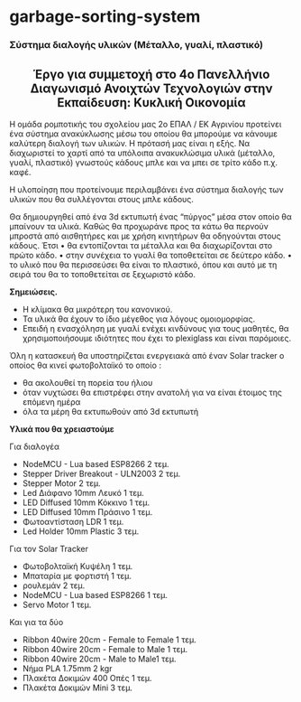 # garbage-sorting-system

<h3 align= left>Σύστημα διαλογής υλικών (Μέταλλο, γυαλί, πλαστικό)</h3>

<h2 align= center>Έργο για συμμετοχή στο 4ο Πανελλήνιο Διαγωνισμό Ανοιχτών Τεχνολογιών στην Εκπαίδευση: Κυκλική Οικονομία</h2>


Η ομάδα ρομποτικής του σχολείου μας 2ο ΕΠΑΛ / ΕΚ Αγρινίου προτείνει ένα σύστημα ανακύκλωσης μέσω του οποίου θα μπορούμε να κάνουμε καλύτερη διαλογή των υλικών. Η πρότασή μας είναι η εξής. Να διαχωριστεί το χαρτί από τα υπόλοιπα ανακυκλώσιμα υλικά (μέταλλο, γυαλί, πλαστικό) γνωστούς κάδους μπλε και να μπει σε τρίτο κάδο π.χ. καφέ. 

Η υλοποίηση που προτείνουμε περιλαμβάνει ένα σύστημα διαλογής των υλικών που θα συλλέγονται στους μπλε κάδους. 

Θα δημιουργηθεί από ένα 3d εκτυπωτή ένας “πύργος” μέσα στον οποίο θα μπαίνουν τα υλικά. Καθώς θα προχωράνε προς τα κάτω θα περνούν μπροστά από αισθητήρες και με χρήση κινητήρων θα οδηγούνται στους κάδους. Έτσι 
•	θα εντοπίζονται τα μέταλλα και θα διαχωρίζονται στο πρώτο κάδο. 
•	στην συνέχεια το γυαλί θα τοποθετείται σε δεύτερο κάδο. 
•	το υλικό που θα περισσεύσει θα είναι το πλαστικό, όπου και αυτό με τη σειρά του θα το τοποθετείται σε ξεχωριστό κάδο.

<b>Σημειώσεις.</b>
<ul>
    <li>Η κλίμακα θα μικρότερη του κανονικού. </li>
    <li>Τα υλικά θα έχουν το ίδιο μέγεθος για λόγους ομοιομορφίας. </li>
    <li>Επειδή η ενασχόληση με γυαλί ενέχει κινδύνους για τους μαθητές, θα χρησιμοποιήσουμε ιδιότητες που έχει το plexiglass και είναι παρόμοιες.</li>
</ul>


Όλη η κατασκευή θα υποστηρίζεται ενεργειακά από έναν Solar tracker ο οποίος θα κινεί φωτοβολταϊκό το οποίο :  <br> 
<ul>
   <li>θα ακολουθεί τη πορεία του ήλιου </li>
   <li>όταν νυχτώσει θα επιστρέφει στην ανατολή για να είναι έτοιμος της επόμενη ημέρα </li>
   <li>όλα τα μέρη θα εκτυπωθούν από 3d εκτυπωτή </li>
</ul>

<b>Υλικά που θα χρειαστούμε </b>

<p>Για διαλογέα
<ul>
  <li>NodeMCU - Lua based ESP8266 2 τεμ. </li>
  <li>Stepper Driver Breakout - ULN2003 2 τεμ.</li>
  <li>Stepper Motor 2 τεμ.</li>
  <li>Led Διάφανο 10mm Λευκό 1 τεμ.</li>
  <li>LED Diffused 10mm Κόκκινο 1 τεμ.</li>
  <li>LED Diffused 10mm Πράσινο 1 τεμ.</li>
  <li>Φωτοαντίσταση LDR  1 τεμ.</li>
  <li>Led Holder 10mm Plastic 3 τεμ.</li>
</ul>
    
<p>Για τον Solar Tracker
<ul>
   <li>Φωτοβολταϊκή Κυψέλη 1 τεμ.</li>
   <li>Μπαταρία με φορτιστή 1 τεμ.</li>
   <li>ρουλεμάν 2 τεμ.</li>
   <li>NodeMCU - Lua based ESP8266 1 τεμ.</li>
   <li>Servo Motor 1 τεμ.</li>
</ul>
 
<p>Και για τα δύο
<ul>
   <li>Ribbon 40wire 20cm - Female to Female 1 τεμ.</li>
   <li>Ribbon 40wire 20cm - Female to Μale 1 τεμ.</li>
   <li>Ribbon 40wire 20cm - Male to Male1 τεμ. </li>
   <li>Νήμα PLA 1.75mm 2 kgr</li>
   <li>Πλακέτα Δοκιμών 400 Οπές 1 τεμ.</li>
   <li>Πλακέτα Δοκιμών Mini 3 τεμ.</li>
</ul>
